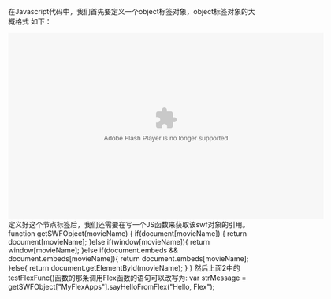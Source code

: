 在Javascript代码中，我们首先要定义一个object标签对象，object标签对象的大概格式
如下：
<object type='application/x-shockwave-flash'
 data='FlexAndJs.swf' width='600' height='480'
 name='test' id='MyFlexApps'>
 <param name='allowScriptAccess' value='always' />
 <param name='movie' value='FlexAndJs.swf' />
 <param name='quality' value='high' />
 <param name='scale' value='noScale' />
 <param name='wmode' value='transparent' />
<embed src="FlexObject.swf" width="640" height="378"
   name ="FlexObject"
   play="true"
   loop="false"
   allowScriptAccess="sameDomain" 
   type="application/x-shockwave-flash"
   pluginspage="http://www.adobe.com/go/getflashplayer">
</embed>
</object>
   定义好这个节点标签后，我们还需要在写一个JS函数来获取该swf对象的引用。
function getSWFObject(movieName)
{
   if(document[movieName])
   {
         return document[movieName];
   }else if(window[movieName]){
        return window[movieName]; 
   }else if(document.embeds && document.embeds[movieName]){
        return document.embeds[movieName];
   }else{
        return document.getElementById(movieName);
   }
}
   然后上面2中的testFlexFunc()函数的那条调用Flex函数的语句可以改写为:
var strMessage = getSWFObject["MyFlexApps"].sayHelloFromFlex("Hello, Flex");